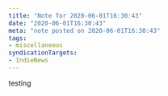 ```yaml
---
title: "Note for 2020-06-01T16:30:43"
date: "2020-06-01T16:30:43"
meta: "note posted on 2020-06-01T16:30:43"
tags:
- miscellaneous
syndicationTargets: 
- IndieNews
---
```

testing
